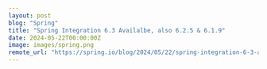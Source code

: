 ```yaml
---
layout: post
blog: "Spring"
title: "Spring Integration 6.3 Availalbe, also 6.2.5 & 6.1.9"
date: 2024-05-22T00:00:00Z
image: images/spring.png
remote_url: "https://spring.io/blog/2024/05/22/spring-integration-6-3-availalbe-also-6-2-5-and-6-1-9"
---
```

